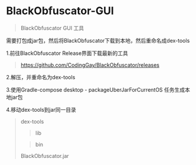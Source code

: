 # BlackObfuscator-GUI

> BlackObfuscator GUI 工具

需要打包成jar包，然后将BlackObfuscator下载到本地，然后重命名成dex-tools

1.前往BlackObfuscator Release界面下载最新的工具
 > https://github.com/CodingGay/BlackObfuscator/releases

2.解压，并重命名为dex-tools

3.使用Gradle-compose desktop - packageUberJarForCurrentOS 任务生成本地jar包

4.移动dex-tools到jar同一目录

>dex-tools
> > lib
>
> > bin
>
> BlackObfuscator.jar

